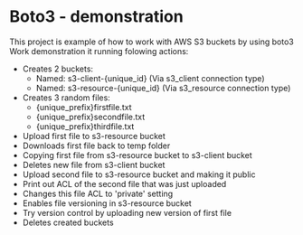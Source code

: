 
# Boto3 - demonstration

This project is example of how to work with AWS S3 buckets by using boto3
Work demonstration it running folowing actions:

- Creates 2 buckets:
    - Named: s3-client-{unique_id} (Via s3_client connection type)
    - Named: s3-resource-{unique_id} (Via s3_resource connection type)
- Creates 3 random files:
    - {unique_prefix}firstfile.txt
    - {unique_prefix}secondfile.txt
    - {unique_prefix}thirdfile.txt
- Upload first file to s3-resource bucket
- Downloads first file back to temp folder
- Copying first file from s3-resource bucket to s3-client bucket
- Deletes new file from s3-client bucket
- Upload second file to s3-resource bucket and making it public
- Print out ACL of the second file that was just uploaded
- Changes this file ACL to 'private' setting
- Enables file versioning in s3-resource bucket
- Try version control by uploading new version of first file
- Deletes created buckets

